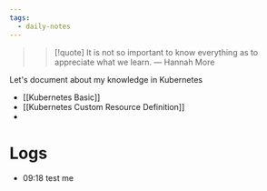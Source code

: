 ```yaml
---
tags:
  - daily-notes
---
```

> > [!quote] It is not so important to know everything as to appreciate what we learn.
> — Hannah More

Let's document about my knowledge in Kubernetes
- [[Kubernetes Basic]]
- [[Kubernetes Custom Resource Definition]]
- 
# Logs
- 09:18 test me